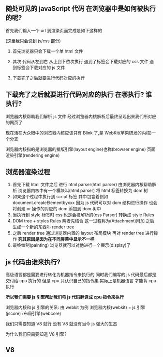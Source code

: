 ## 随处可见的 javaScript 代码 在浏览器中是如何被执行的呢?

首先我们输入一个 url 到渲染页面完成是如下这样的

(这里我只会说到 js/css 部分)

1. 首先浏览器只会下载一个单 html 文件

2. 其次 代码从左到右 从上到下依次执行 遇到了<link></link>标签会下载对应的 css 文件 遇到<script></script>标签会下载对应的 js 文件

3. 下载完了之后就要进行代码对应的执行

## 下载完了之后就要进行代码对应的执行 在哪执行? 谁执行?

浏览器内核帮助我们解析 js 文件 经过浏览器内核解析后最终呈现出来我们所对应的网页了

现在活在大众眼中的浏览器内核应该只有 Blink 了,是 WebKit(苹果研发的内核)一个分支

浏览器内核指的是浏览器的排版引擎(layout engine)也称(browser engine) 页面渲染引擎(rendering engine)

## 浏览器渲染过程

1. 首先下载 html 文件之后 进行 html parser(html parser) 由浏览器内核帮助解析 浏览器内核中有一个模块叫(html parser) 将 html 标签转换为 dom 树
2. 如果这个过程中执行到 script 标签 其中包含着例如 document.createElementbyxxx 因为 js 代码可以对 dom 结构进行操作 也会将创建 or 操作的对应的 dom 添加到 dom 树中
3. 当执行到 style 标签时 css 也是会被解析的(css Parser) 转换成 style Rules
4. DOM tree + styles Rules 两者先结合 这一过程称为(Attachment)附加 之后生成一个新的东西叫 render tree
5. 之后 render tree 通过浏览器内置的 layout 布局模块 再对 render tree 进行操作 **究其原因是因为在不同屏幕中显示不一样**
6. 最终绘制(painting) 浏览器就可以对他进行一个展示(display)了

## js 代码由谁来执行?

高级语言都是需要进行转化为机器指令来执行的 同时我们编写的 js 代码最后都是交付给 cpu 执行的 但是 cpu 只认识自己的指令集 实际上是机器语言 才能背 cpu 执行

**所以我们需要 js 引擎帮助我们将 js 代码翻译成 cpu 指令来执行**

浏览器内核和 js 引擎的关系: 由 webkit 为例 浏览器内核(webkit) = js 引擎(jscore)+布局引擎(webcore)

我们只需要知道 V8 就行 没有 V8 就没有当今 js 强大的生态

为什么我们只需要知道 V8 引擎?

## V8
